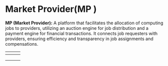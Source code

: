# Market Provider(MP )

**MP (Market Provider):** A platform that facilitates the allocation of computing jobs to providers, utilizing an auction engine for job distribution and a payment engine for financial transactions. It connects job requesters with providers, ensuring efficiency and transparency in job assignments and compensations.



<table data-view="cards"><thead><tr><th></th><th></th><th></th></tr></thead><tbody><tr><td></td><td></td><td></td></tr><tr><td></td><td></td><td></td></tr><tr><td></td><td></td><td></td></tr></tbody></table>

